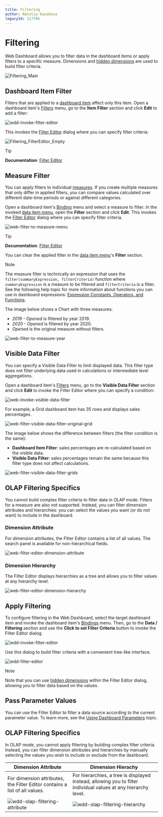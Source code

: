 ```yaml
---
title: Filtering
author: Natalia Kazakova
legacyId: 117706
---
```

# Filtering
Web Dashboard allows you to filter data in the dashboard items or apply filters to a specific measure. Dimensions and [hidden dimensions](../binding-dashboard-items-to-data/hidden-data-items.md) are used to build filter criteria.

![Filtering_Main](../../../images/filtering_main132414.png)

## Dashboard Item Filter

Filters that are applied to a [dashboard item](../designing-dashboard-items.md) affect only this item. Open a dashboard item's [Filters](../dashboard-menu.md) menu, go to the **Item Filter** section and click **Edit** to add a filter:

![wdd-invoke-filter-editor](../../../images/wdd-invoke-filter-editor124630.png)

This invokes the [Filter Editor](xref:401735) dialog where you can specify filter criteria:

![Filtering_FilterEditor_Empty](../../../images/filtering_filtereditor_empty132417.png)

> [!Tip]
> **Documentation**: [Filter Editor](xref:401735)
 
## Measure Filter

You can apply filters to individual [measures](xref:116523). If you create multiple measures that only differ in applied filters, you can compare values calculated over different date-time periods or against different categories.

Open a dashboard item's [Binding](xref:117446) menu and select a measure to filter. In the invoked [data item menu](xref:117447), open the **Filter** section and click **Edit**. This invokes the [Filter Editor](xref:401735) dialog where you can specify filter criteria.

![web-filter-to-measure-menu](../../../images/web-filter-to-measure-menu.png)

> [!Tip]
> **Documentation**: [Filter Editor](xref:401735)

You can clear the applied filter in the [data item menu](xref:117447)'s **Filter** section.

> [!Note]
> The measure filter is technically an expression that uses the `filter(summaryExpression, filterCriteria)` function where `summaryExpression` is a measure to be filtered and `filterCriteria` is a filter. See the following help topic for more information about functions you can use in dashboard expressions: [Expression Constants, Operators, and Functions](xref:400122).

The image below shows a Chart with three measures: 

- _2019 - Opened_ is filtered by year 2019.
- _2020 - Opened_ is filtered by year 2020.
- _Opened_ is the original measure without filters.

![web-filter-to-measure-year](../../../images/web-filter-to-measure-year.png)


## Visible Data Filter

You can specify a Visible Data Filter to limit displayed data. This filter type does not filter underlying data used in calculations or intermediate level aggregations.

Open a dashboard item's [Filters](xref:117446) menu, go to the **Visible Data Filter** section and click **Edit** to invoke the Filter Editor where you can specify a condition:

![web-invoke-visible-data-filter](../../../images/web-invoke-visible-data-filter.png)

For example, a Grid dashboard item has 35 rows and displays sales percentages.

![web-filter-visible-data-filter-original-grid](../../../images/web-filter-visible-data-filter-original-grid.png)

The image below shows the difference between filters (the filter condition is the same): 

- **Dashboard Item Filter**: sales percentages are re-calculated based on the visible data.
- **Visible Data Filter**: sales percentages remain the same because this filter type does not affect calculations.

![web-filter-visible-data-filter-grids](../../../images/web-filter-visible-data-filter-grids.png)

## OLAP Filtering Specifics

You cannot build complex filter criteria to filter data in OLAP mode. Filters for a measure are also not supported. Instead, you can filter dimension attributes and hierarchies: you can select the values you want (or do not want) to include in the dashboard.

### Dimension Attribute

For dimension attributes, the Filter Editor contains a list of all values. The search panel is available for non-hierarchical fields.

![web-filter-editor-dimension-attribute](../../../images/web-filter-editor-dimension-attribute.png)

### Dimension Hierarchy

The Filter Editor displays hierarchies as a tree and allows you to filter values at any hierarchy level.

![web-filter-editor-dimension-hierarchy](../../../images/web-filter-editor-dimension-hierarchy.png)


















## Apply Filtering
To configure filtering in the Web Dashboard, select the target dashboard item and invoke the dashboard item's [Bindings](../ui-elements/dashboard-item-menu.md) menu. Then, go to the **Data / Filtering** section and use the **Click to set Filter Criteria** button to invoke the Filter Editor dialog.

![wdd-invoke-filter-editor](../../../images/img124630.png)

Use this dialog to build filter criteria with a convenient tree-like interface.

![wdd-filter-editor](../../../images/img124632.png)

> [!NOTE]
> Note that you can use [hidden dimensions](../binding-dashboard-items-to-data/hidden-data-items.md) within the Filter Editor dialog, allowing you to filter data based on the values.

## Pass Parameter Values
You can use the Filter Editor to filter a data source according to the current parameter value. To learn more, see the [Using Dashboard Parameters](../data-analysis/dashboard-parameters.md) topic.

## OLAP Filtering Specifics
In OLAP mode, you cannot apply filtering by building complex filter criteria. Instead, you can filter dimension attributes and hierarchies by manually selecting the values you wish to include or exclude from the dashboard.

| Dimension Attribute | Dimension Hierachy |
|---|---|
| For dimension attributes, the Filter Editor contains a list of all values. | For hierarchies, a tree is displayed instead, allowing you to filter individual values at any hierarchy level. |
| ![wdd-olap-filtering-attribute](../../../images/img124640.png) | ![wdd-olap-filtering-hierarchy](../../../images/img124639.png) |